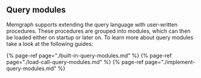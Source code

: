 ## Query modules

Memgraph supports extending the query language with user-written procedures. 
These procedures are grouped into modules, which can then be loaded either on startup or later on. 
To learn more about query modules take a look at the following guides:

{% page-ref page="./built-in-query-modules.md" %}
{% page-ref page="./load-call-query-modules.md" %}
{% page-ref page="./implement-query-modules.md" %}